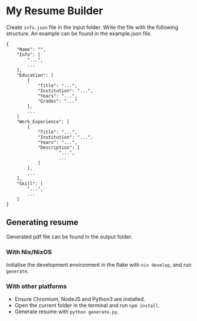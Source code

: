 # My Resume Builder

Create `info.json` file in the input folder. Write the file with the following structure. An example can be found in the example.json file.

    {
        "Name": "",
        "Info": [
            "...",
            ...
        ],
        "Education": [
            {
                "Title": "...",
                "Institution": "...",
                "Years": "...",
                "Grades": "..."
            },
            ...
        ]
        "Work_Experience": [
            {
                "Title": "...",
                "Institution": "...",
                "Years": "...",
                "Description": [
                        "...",
                        ...
                ]
            },
            ...
        ],
        "Skill": [
            "...",
            ...
        ]
    }

## Generating resume
Generated pdf file can be found in the output folder.

### With Nix/NixOS

Initialise the development environment in the flake with `nix develop`, and run `generate`.

### With other platforms
* Ensure Chromium, NodeJS and Python3 are installed. 
* Open the current folder in the terminal and run `npm install`.
* Generate resume with `python generate.py`.